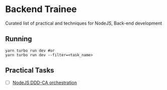 # Backend Trainee

Curated list of practical and techniques for NodeJS, Back-end development

## Running

```shell
yarn turbo run dev #or
yarn turbo run dev --filter=<task_name>
```

## Practical Tasks

- [ ] [NodeJS DDD-CA orchestration](apps/node-ddd-ca)

